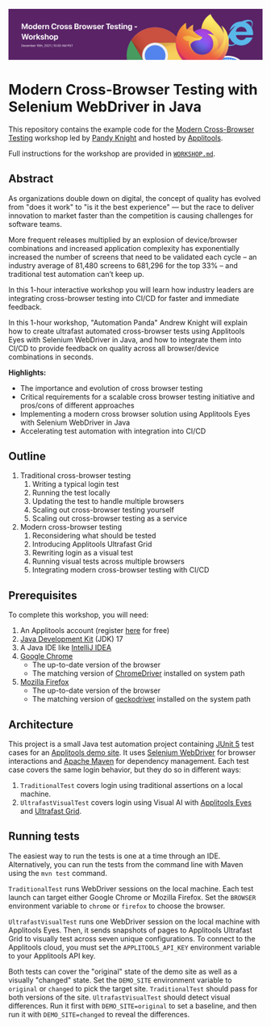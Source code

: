 ![Modern Cross-Browser Testing Workshop](images/modern-cbt-banner.png)

# Modern Cross-Browser Testing with Selenium WebDriver in Java

This repository contains the example code for the
[Modern Cross-Browser Testing](https://applitools.com/crossbrowser-testing-workshop/) workshop
led by [Pandy Knight](https://twitter.com/AutomationPanda)
and hosted by [Applitools](https://applitools.com/).

Full instructions for the workshop are provided in [`WORKSHOP.md`](WORKSHOP.md).


## Abstract

As organizations double down on digital,
the concept of quality has evolved from "does it work" to "is it the best experience"
— but the race to deliver innovation to market faster than the competition is causing challenges for software teams.

More frequent releases multiplied by an explosion of device/browser combinations and increased application complexity
has exponentially increased the number of screens that need to be validated each cycle –
an industry average of 81,480 screens to 681,296 for the top 33% –
and traditional test automation can’t keep up.

In this 1-hour interactive workshop
you will learn how industry leaders are integrating cross-browser testing into CI/CD
for faster and immediate feedback.

In this 1-hour workshop,
"Automation Panda" Andrew Knight will explain how to create ultrafast automated cross-browser tests
using Applitools Eyes with Selenium WebDriver in Java,
and how to integrate them into CI/CD to provide feedback on quality across all browser/device combinations in seconds.


**Highlights:**

* The importance and evolution of cross browser testing
* Critical requirements for a scalable cross browser testing initiative and pros/cons of different approaches
* Implementing a modern cross browser solution using Applitools Eyes with Selenium WebDriver in Java
* Accelerating test automation with integration into CI/CD


## Outline

1. Traditional cross-browser testing
   1. Writing a typical login test
   2. Running the test locally
   3. Updating the test to handle multiple browsers
   4. Scaling out cross-browser testing yourself
   5. Scaling out cross-browser testing as a service
2. Modern cross-browser testing
   1. Reconsidering what should be tested
   2. Introducing Applitools Ultrafast Grid
   3. Rewriting login as a visual test
   4. Running visual tests across multiple browsers
   5. Integrating modern cross-browser testing with CI/CD


## Prerequisites

To complete this workshop, you will need:

1. An Applitools account
   (register [here](https://auth.applitools.com/users/register) for free)
2. [Java Development Kit](https://www.oracle.com/java/technologies/downloads/) (JDK) 17 
3. A Java IDE like [IntelliJ IDEA](https://www.jetbrains.com/idea/)
4. [Google Chrome](https://www.google.com/chrome/)
   * The up-to-date version of the browser
   * The matching version of [ChromeDriver](https://chromedriver.chromium.org/) installed on system path
5. [Mozilla Firefox](https://www.mozilla.org/en-US/firefox/new/)
   * The up-to-date version of the browser
   * The matching version of [geckodriver](https://github.com/mozilla/geckodriver/releases) installed on the system path


## Architecture

This project is a small Java test automation project
containing [JUnit 5](https://junit.org/junit5/) test cases
for an [Applitools demo site](https://demo.applitools.com).
It uses [Selenium WebDriver](https://www.selenium.dev/documentation/webdriver/) for browser interactions
and [Apache Maven](https://search.maven.org/) for dependency management.
Each test case covers the same login behavior, but they do so in different ways:

1. `TraditionalTest` covers login using traditional assertions on a local machine.
2. `UltrafastVisualTest` covers login using Visual AI with [Applitools Eyes](https://applitools.com/products-eyes/)
   and [Ultrafast Grid](https://applitools.com/product-ultrafast-test-cloud/).


## Running tests

The easiest way to run the tests is one at a time through an IDE.
Alternatively, you can run the tests from the command line with Maven using the `mvn test` command.

`TraditionalTest` runs WebDriver sessions on the local machine.
Each test launch can target either Google Chrome or Mozilla Firefox.
Set the `BROWSER` environment variable to `chrome` or `firefox` to choose the browser.

`UltrafastVisualTest` runs one WebDriver session on the local machine with Applitools Eyes.
Then, it sends snapshots of pages to Applitools Ultrafast Grid to visually test across seven unique configurations.
To connect to the Applitools cloud,
you must set the `APPLITOOLS_API_KEY` environment variable to your Applitools API key.

Both tests can cover the "original" state of the demo site as well as a visually "changed" state.
Set the `DEMO_SITE` environment variable to `original` or `changed` to pick the target site.
`TraditionalTest` should pass for both versions of the site.
`UltrafastVisualTest` should detect visual differences.
Run it first with `DEMO_SITE=original` to set a baseline,
and then run it with `DEMO_SITE=changed` to reveal the differences.
